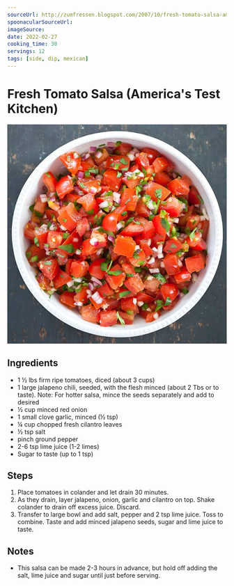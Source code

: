 ```yaml
---
sourceUrl: http://zumfressen.blogspot.com/2007/10/fresh-tomato-salsa-americas-test.html
spoonacularSourceUrl: 
imageSource:
date: 2022-02-27
cooking_time: 30
servings: 12
tags: [side, dip, mexican]
---
```

# Fresh Tomato Salsa (America's Test Kitchen)

![Image of Fresh Tomato Salsa](../img/fresh-tomato-salsa.jpeg)

## Ingredients
- 1 ½ lbs firm ripe tomatoes, diced (about 3 cups)
- 1 large jalapeno chili, seeded, with the flesh minced (about 2 Tbs or to taste). Note: For hotter salsa, mince the seeds separately and add to desired
- ½ cup minced red onion
- 1 small clove garlic, minced (½ tsp)
- ¼ cup chopped fresh cilantro leaves
- ½ tsp salt
- pinch ground pepper
- 2-6 tsp lime juice (1-2 limes)
- Sugar to taste (up to 1 tsp)

## Steps
1. Place tomatoes in colander and let drain 30 minutes. 
2. As they drain, layer jalapeno, onion, garlic and cilantro on top. Shake colander to drain off excess juice. Discard. 
3. Transfer to large bowl and add salt, pepper and 2 tsp lime juice. Toss to combine. Taste and add minced jalapeno seeds, sugar and lime juice to taste.

## Notes
- This salsa can be made 2-3 hours in advance, but hold off adding the salt, lime juice and sugar until just before serving.
